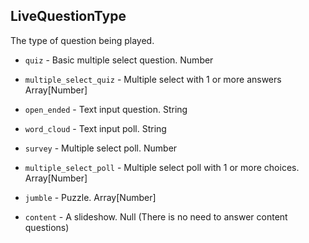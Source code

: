 ## LiveQuestionType
The type of question being played.

- `quiz` - Basic multiple select question.
<span class="type">Number</span>

- `multiple_select_quiz` - Multiple select with 1 or more answers
<span class="type">Array[Number]</span>

- `open_ended` - Text input question.
<span class="type">String</span>

- `word_cloud` - Text input poll.
<span class="type">String</span>

- `survey` - Multiple select poll.
<span class="type">Number</span>

- `multiple_select_poll` - Multiple select poll with 1 or more choices.
<span class="type">Array[Number]</span>

- `jumble` - Puzzle.
<span class="type">Array[Number]</span>

- `content` - A slideshow.
<span><span class="type">Null</span> (There is no need to answer content questions)</span>
